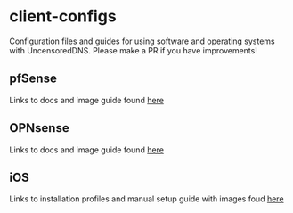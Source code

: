 # client-configs
Configuration files and guides for using software and operating systems with UncensoredDNS. Please make a PR if you have improvements!

## pfSense

Links to docs and image guide found [here](./pfsense.md)


## OPNsense

Links to docs and image guide found [here](./opnsense.md)

## iOS

Links to installation profiles and manual setup guide with images foud [here](./ios.md)

